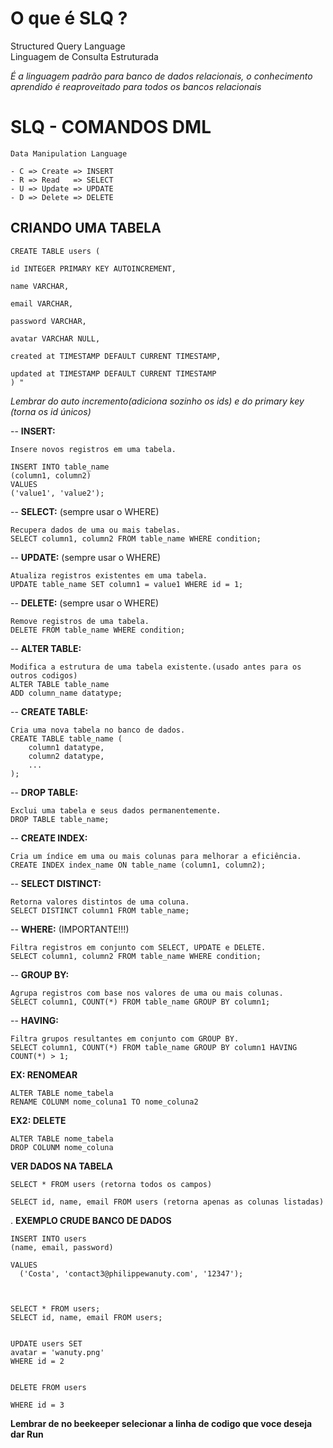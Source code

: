 # O que é SLQ ?

Structured Query Language  
Linguagem de Consulta Estruturada

_É a linguagem padrão para banco de dados relacionais, o conhecimento aprendido é reaproveitado para todos os bancos relacionais_

# SLQ - COMANDOS DML

    Data Manipulation Language

    - C => Create => INSERT
    - R => Read   => SELECT
    - U => Update => UPDATE
    - D => Delete => DELETE

## CRIANDO UMA TABELA
    CREATE TABLE users (

    id INTEGER PRIMARY KEY AUTOINCREMENT,

    name VARCHAR,

    email VARCHAR,

    password VARCHAR,

    avatar VARCHAR NULL,

    created at TIMESTAMP DEFAULT CURRENT TIMESTAMP,

    updated at TIMESTAMP DEFAULT CURRENT TIMESTAMP
    ) "
*Lembrar do auto incremento(adiciona sozinho os ids) e do primary key (torna os id únicos)*

-- **INSERT:**

    Insere novos registros em uma tabela.

    INSERT INTO table_name
    (column1, column2)
    VALUES
    ('value1', 'value2');

-- **SELECT:** (sempre usar o WHERE)

    Recupera dados de uma ou mais tabelas.
    SELECT column1, column2 FROM table_name WHERE condition;

-- **UPDATE:** (sempre usar o WHERE)

    Atualiza registros existentes em uma tabela.
    UPDATE table_name SET column1 = value1 WHERE id = 1;

-- **DELETE:** (sempre usar o WHERE)

    Remove registros de uma tabela.
    DELETE FROM table_name WHERE condition;

-- **ALTER TABLE:**

    Modifica a estrutura de uma tabela existente.(usado antes para os outros codigos)
    ALTER TABLE table_name
    ADD column_name datatype;

-- **CREATE TABLE:**

    Cria uma nova tabela no banco de dados.
    CREATE TABLE table_name (
        column1 datatype,
        column2 datatype,
        ...
    );

-- **DROP TABLE:**

    Exclui uma tabela e seus dados permanentemente.
    DROP TABLE table_name;

-- **CREATE INDEX:**

    Cria um índice em uma ou mais colunas para melhorar a eficiência.
    CREATE INDEX index_name ON table_name (column1, column2);

-- **SELECT DISTINCT:**

    Retorna valores distintos de uma coluna.
    SELECT DISTINCT column1 FROM table_name;

-- **WHERE:** (IMPORTANTE!!!)

    Filtra registros em conjunto com SELECT, UPDATE e DELETE.
    SELECT column1, column2 FROM table_name WHERE condition;

-- **GROUP BY:**

    Agrupa registros com base nos valores de uma ou mais colunas.
    SELECT column1, COUNT(*) FROM table_name GROUP BY column1;

-- **HAVING:**

    Filtra grupos resultantes em conjunto com GROUP BY.
    SELECT column1, COUNT(*) FROM table_name GROUP BY column1 HAVING COUNT(*) > 1;

**EX: RENOMEAR**

    ALTER TABLE nome_tabela
    RENAME COLUNM nome_coluna1 TO nome_coluna2

**EX2: DELETE**

    ALTER TABLE nome_tabela
    DROP COLUNM nome_coluna

**VER DADOS NA TABELA**

    SELECT * FROM users (retorna todos os campos)

    SELECT id, name, email FROM users (retorna apenas as colunas listadas)

.
**EXEMPLO CRUDE BANCO DE DADOS**

    INSERT INTO users
    (name, email, password)

    VALUES
      ('Costa', 'contact3@philippewanuty.com', '12347');



    SELECT * FROM users;
    SELECT id, name, email FROM users;


    UPDATE users SET
    avatar = 'wanuty.png'
    WHERE id = 2


    DELETE FROM users

    WHERE id = 3

**Lembrar de no beekeeper selecionar a linha de codigo que voce deseja dar Run**
